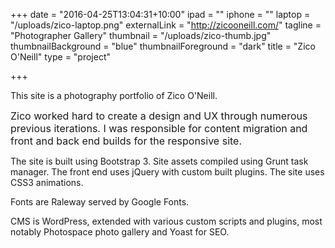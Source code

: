 +++
date = "2016-04-25T13:04:31+10:00"
ipad = ""
iphone = ""
laptop = "/uploads/zico-laptop.png"
externalLink = "http://zicooneill.com/"
tagline = "Photographer Gallery"
thumbnail = "/uploads/zico-thumb.jpg"
thumbnailBackground = "blue"
thumbnailForeground = "dark"
title = "Zico O'Neill"
type = "project"

+++


This site is a photography portfolio of Zico O'Neill.

<span style="font-size: 1rem;">Zico worked hard to create a design and UX through numerous previous iterations. I was responsible for content migration and front and back end builds for the responsive site.</span>

The site is built using Bootstrap 3. Site assets compiled using Grunt task manager. The front end uses jQuery with custom built plugins. The site uses CSS3 animations.

Fonts are Raleway served by Google Fonts.

CMS is WordPress, extended with various custom scripts and plugins, most notably Photospace photo gallery and Yoast for SEO.